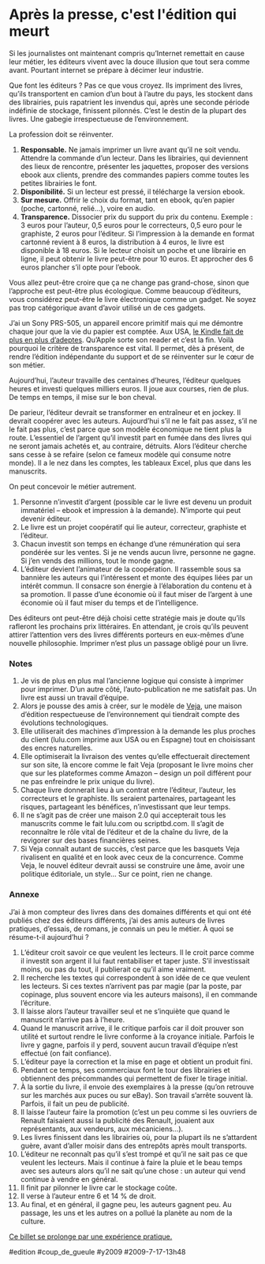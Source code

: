 # Après la presse, c'est l'édition qui meurt

Si les journalistes ont maintenant compris qu’Internet remettait en cause leur métier, les éditeurs vivent avec la douce illusion que tout sera comme avant. Pourtant internet se prépare à décimer leur industrie.

Que font les éditeurs ? Pas ce que vous croyez. Ils impriment des livres, qu’ils transportent en camion d’un bout à l’autre du pays, les stockent dans des librairies, puis rapatrient les invendus qui, après une seconde période indéfinie de stockage, finissent pilonnés. C’est le destin de la plupart des livres. Une gabegie irrespectueuse de l’environnement.

La profession doit se réinventer.

1. **Responsable.** Ne jamais imprimer un livre avant qu’il ne soit vendu. Attendre la commande d’un lecteur. Dans les librairies, qui deviennent des lieux de rencontre, présenter les jaquettes, proposer des versions ebook aux clients, prendre des commandes papiers comme toutes les petites librairies le font.
2. **Disponibilité.** Si un lecteur est pressé, il télécharge la version ebook.
3. **Sur mesure.** Offrir le choix du format, tant en ebook, qu’en papier (poche, cartonné, relié…), voire en audio.
4. **Transparence.** Dissocier prix du support du prix du contenu. Exemple : 3 euros pour l’auteur, 0,5 euros pour le correcteurs, 0,5 euro pour le graphiste, 2 euros pour l’éditeur. Si l’impression à la demande en format cartonné revient à 8 euros, la distribution à 4 euros, le livre est disponible à 18 euros. Si le lecteur choisit un poche et une librairie en ligne, il peut obtenir le livre peut-être pour 10 euros. Et approcher des 6 euros plancher s’il opte pour l’ebook.

Vous allez peut-être croire que ça ne change pas grand-chose, sinon que l’approche est peut-être plus écologique. Comme beaucoup d’éditeurs, vous considérez peut-être le livre électronique comme un gadget. Ne soyez pas trop catégorique avant d’avoir utilisé un de ces gadgets.

J’ai un Sony PRS-505, un appareil encore primitif mais qui me démontre chaque jour que la vie du papier est comptée. Aux USA, [le Kindle fait de plus en plus d’adeptes](http://pisani.blog.lemonde.fr/2009/07/08/mon-kindle-2/). Qu’Apple sorte son reader et c’est la fin. Voilà pourquoi le critère de transparence est vital. Il permet, dès à présent, de rendre l’édition indépendante du support et de se réinventer sur le cœur de son métier.

Aujourd’hui, l’auteur travaille des centaines d’heures, l’éditeur quelques heures et investi quelques milliers euros. Il joue aux courses, rien de plus. De temps en temps, il mise sur le bon cheval.

De parieur, l’éditeur devrait se transformer en entraîneur et en jockey. Il devrait coopérer avec les auteurs. Aujourd’hui s’il ne le fait pas assez, s’il ne le fait pas plus, c’est parce que son modèle économique ne tient plus la route. L’essentiel de l’argent qu’il investit part en fumée dans des livres qui ne seront jamais achetés et, au contraire, détruits. Alors l’éditeur cherche sans cesse à se refaire (selon ce fameux modèle qui consume notre monde). Il a le nez dans les comptes, les tableaux Excel, plus que dans les manuscrits.

On peut concevoir le métier autrement.

1. Personne n’investit d’argent (possible car le livre est devenu un produit immatériel – ebook et impression à la demande). N’importe qui peut devenir éditeur.
2. Le livre est un projet coopératif qui lie auteur, correcteur, graphiste et l’éditeur.
3. Chacun investit son temps en échange d’une rémunération qui sera pondérée sur les ventes. Si je ne vends aucun livre, personne ne gagne. Si j’en vends des millions, tout le monde gagne.
4. L’éditeur devient l’animateur de la coopération. Il rassemble sous sa bannière les auteurs qui l’intéressent et monte des équipes liées par un intérêt commun. Il consacre son énergie à l’élaboration du contenu et à sa promotion. Il passe d’une économie où il faut miser de l’argent à une économie où il faut miser du temps et de l’intelligence.

Des éditeurs ont peut-être déjà choisi cette stratégie mais je doute qu’ils rafleront les prochains prix littéraires. En attendant, je crois qu’ils peuvent attirer l’attention vers des livres différents porteurs en eux-mêmes d’une nouvelle philosophie. Imprimer n’est plus un passage obligé pour un livre.

### Notes

1. Je vis de plus en plus mal l’ancienne logique qui consiste à imprimer pour imprimer. D’un autre côté, l’auto-publication ne me satisfait pas. Un livre est aussi un travail d’équipe.
2. Alors je pousse des amis à créer, sur le modèle de [Veja](http://www.veja.fr/), une maison d’édition respectueuse de l’environnement qui tiendrait compte des évolutions technologiques.
3. Elle utiliserait des machines d’impression à la demande les plus proches du client (lulu.com imprime aux USA ou en Espagne) tout en choisissant des encres naturelles.
4. Elle optimiserait la livraison des ventes qu’elle effectuerait directement sur son site, là encore comme le fait Veja (proposant le livre moins cher que sur les plateformes comme Amazon – design un poil différent pour ne pas enfreindre le prix unique du livre).
5. Chaque livre donnerait lieu à un contrat entre l’éditeur, l’auteur, les correcteurs et le graphiste. Ils seraient partenaires, partageant les risques, partageant les bénéfices, n’investissant que leur temps.
6. Il ne s’agit pas de créer une maison 2.0 qui accepterait tous les manuscrits comme le fait lulu.com ou scriptbd.com. Il s’agit de reconnaître le rôle vital de l’éditeur et de la chaîne du livre, de la revigorer sur des bases financières seines.
7. Si Veja connaît autant de succès, c’est parce que les basquets Veja rivalisent en qualité et en look avec ceux de la concurrence. Comme Veja, le nouvel éditeur devrait aussi se construire une âme, avoir une politique éditoriale, un style… Sur ce point, rien ne change.

### Annexe

J’ai à mon compteur des livres dans des domaines différents et qui ont été publiés chez des éditeurs différents, j’ai des amis auteurs de livres pratiques, d’essais, de romans, je connais un peu le métier. À quoi se résume-t-il aujourd’hui ?

1. L’éditeur croit savoir ce que veulent les lecteurs. Il le croit parce comme il investit son argent il lui faut rentabiliser et taper juste. S’il investissait moins, ou pas du tout, il publierait ce qu’il aime vraiment.
2. Il recherche les textes qui correspondent à son idée de ce que veulent les lecteurs. Si ces textes n’arrivent pas par magie (par la poste, par copinage, plus souvent encore via les auteurs maisons), il en commande l’écriture.
3. Il laisse alors l’auteur travailler seul et ne s’inquiète que quand le manuscrit n’arrive pas à l’heure.
4. Quand le manuscrit arrive, il le critique parfois car il doit prouver son utilité et surtout rendre le livre conforme à la croyance initiale. Parfois le livre y gagne, parfois il y perd, souvent aucun travail d’équipe n’est effectué (on fait confiance).
5. L’éditeur paye la correction et la mise en page et obtient un produit fini.
6. Pendant ce temps, ses commerciaux font le tour des librairies et obtiennent des précommandes qui permettent de fixer le tirage initial.
7. À la sortie du livre, il envoie des exemplaires à la presse (qu’on retrouve sur les marchés aux puces ou sur eBay). Son travail s’arrête souvent là. Parfois, il fait un peu de publicité.
8. Il laisse l’auteur faire la promotion (c’est un peu comme si les ouvriers de Renault faisaient aussi la publicité des Renault, jouaient aux représentants, aux vendeurs, aux mécaniciens…).
9. Les livres finissent dans les librairies où, pour la plupart ils ne s’attardent guère, avant d’aller moisir dans des entrepôts après moult transports.
10. L’éditeur ne reconnaît pas qu’il s’est trompé et qu’il ne sait pas ce que veulent les lecteurs. Mais il continue à faire la pluie et le beau temps avec ses auteurs alors qu’il ne sait qu’une chose : un auteur qui vend continue à vendre en général.
11. Il finit par pilonner le livre car le stockage coûte.
12. Il verse à l’auteur entre 6 et 14 % de droit.
13. Au final, et en général, il gagne peu, les auteurs gagnent peu. Au passage, les uns et les autres on a pollué la planète au nom de la culture.

[Ce billet se prolonge par une expérience pratique.](reinventer-l%e2%80%99edition-experience-pratique.md)

#edition #coup_de_gueule #y2009 #2009-7-17-13h48

